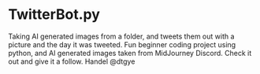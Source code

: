 # TwitterBot.py
Taking AI generated images from a folder, and tweets them out with a picture and the day it was tweeted. 
Fun beginner coding project using python, and
AI generated images taken from MidJourney Discord. Check it out and give it a follow. Handel @dtgye
